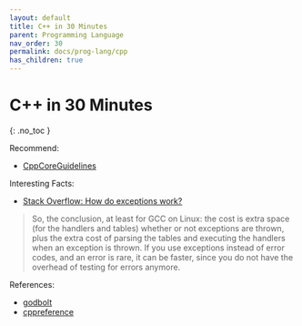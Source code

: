 ```yaml
---
layout: default
title: C++ in 30 Minutes
parent: Programming Language
nav_order: 30
permalink: docs/prog-lang/cpp
has_children: true
---
```


# C++ in 30 Minutes
{: .no_toc }

Recommend:

- [CppCoreGuidelines](http://isocpp.github.io/CppCoreGuidelines/CppCoreGuidelines)

Interesting Facts:

- [Stack Overflow: How do exceptions work?](https://stackoverflow.com/questions/307610/how-do-exceptions-work-behind-the-scenes-in-c)

> So, the conclusion, at least for GCC on Linux: the cost is extra space (for the handlers and tables) whether or not exceptions are thrown, plus the extra cost of parsing the tables and executing the handlers when an exception is thrown. If you use exceptions instead of error codes, and an error is rare, it can be faster, since you do not have the overhead of testing for errors anymore.

References:

- [godbolt](https://godbolt.org)
- [cppreference](https://en.cppreference.com)

